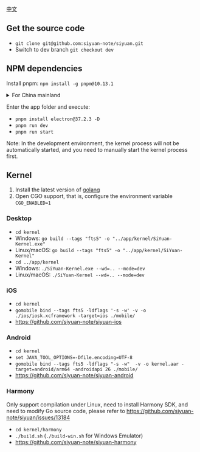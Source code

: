 [中文](CONTRIBUTING_zh_CN.md)

## Get the source code

* `git clone git@github.com:siyuan-note/siyuan.git`
* Switch to dev branch `git checkout dev`

## NPM dependencies

Install pnpm: `npm install -g pnpm@10.13.1`

<details>
<summary>For China mainland</summary>

Set the Electron mirror environment variable and install Electron:

* macOS/Linux: `ELECTRON_MIRROR=https://npmmirror.com/mirrors/electron/ pnpm install electron@37.2.3 -D`
* Windows:
  * `SET ELECTRON_MIRROR=https://npmmirror.com/mirrors/electron/`
  * `pnpm install electron@37.2.3 -D`

NPM mirror:

* Use npmmirror China mirror repository `pnpm --registry https://registry.npmmirror.com/ i`
* Revert to using official repository `pnpm --registry https://registry.npmjs.org i`
</details>

Enter the app folder and execute:

* `pnpm install electron@37.2.3 -D`
* `pnpm run dev`
* `pnpm run start`

Note: In the development environment, the kernel process will not be automatically started, and you need to manually start the kernel process first.

## Kernel

1. Install the latest version of [golang](https://go.dev/)
2. Open CGO support, that is, configure the environment variable `CGO_ENABLED=1`

### Desktop

* `cd kernel`
* Windows: `go build --tags "fts5" -o "../app/kernel/SiYuan-Kernel.exe"`
* Linux/macOS: `go build --tags "fts5" -o "../app/kernel/SiYuan-Kernel"`
* `cd ../app/kernel`
* Windows: `./SiYuan-Kernel.exe --wd=.. --mode=dev`
* Linux/macOS: `./SiYuan-Kernel --wd=.. --mode=dev`

### iOS

* `cd kernel`
* `gomobile bind --tags fts5 -ldflags '-s -w' -v -o ./ios/iosk.xcframework -target=ios ./mobile/`
* https://github.com/siyuan-note/siyuan-ios

### Android

* `cd kernel`
* `set JAVA_TOOL_OPTIONS=-Dfile.encoding=UTF-8`
* `gomobile bind --tags fts5 -ldflags "-s -w"  -v -o kernel.aar -target=android/arm64 -androidapi 26 ./mobile/`
* https://github.com/siyuan-note/siyuan-android

### Harmony

Only support compilation under Linux, need to install Harmony SDK, and need to modify Go source code, please refer to https://github.com/siyuan-note/siyuan/issues/13184

* `cd kernel/harmony`
* `./build.sh` (`./build-win.sh` for Windows Emulator)
* https://github.com/siyuan-note/siyuan-harmony
